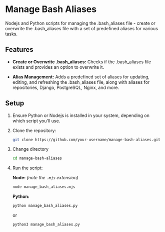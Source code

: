 # Manage Bash Aliases

Nodejs and Python scripts for managing the .bash_aliases file - create or overwrite the .bash_aliases file with a set of predefined aliases for various tasks.

## Features

- **Create or Overwrite .bash_aliases:** Checks if the .bash_aliases file exists and provides an option to overwrite it.

- **Alias Management:** Adds a predefined set of aliases for updating, editing, and refreshing the .bash_aliases file, along with aliases for repositories, Django, PostgreSQL, Nginx, and more.

## Setup

1. Ensure Python or Nodejs is installed in your system, depending on which script you'll use.

2. Clone the repository:

    ```bash
    git clone https://github.com/your-username/manage-bash-aliases.git
    ```

3. Change directory

    ```bash
    cd manage-bash-aliases
    ```

4. Run the script:

    **Node:** _(note the `.mjs` extension)_
    ```bash
    node manage_bash_aliases.mjs
    ``` 

    **Python:**
    ```bash
    python manage_bash_aliases.py
    ``` 
    or
    ```bash
    python3 manage_bash_aliases.py
    ```